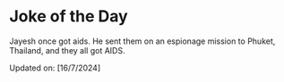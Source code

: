 # Joke of the Day

<!-- #joke -->
Jayesh once got aids. He sent them on an espionage mission to Phuket, Thailand, and they all got AIDS.

Updated on: [16/7/2024]
<!-- #jokeEnd -->